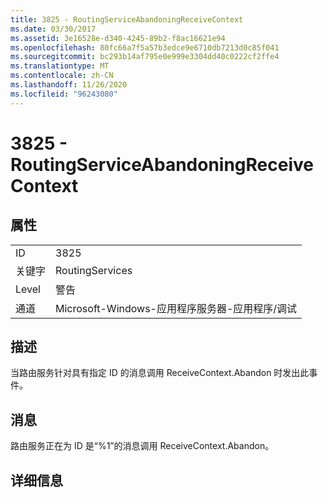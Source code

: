 ```yaml
---
title: 3825 - RoutingServiceAbandoningReceiveContext
ms.date: 03/30/2017
ms.assetid: 3e16528e-d340-4245-89b2-f8ac16621e94
ms.openlocfilehash: 80fc66a7f5a57b3edce9e6710db7213d0c85f041
ms.sourcegitcommit: bc293b14af795e0e999e3304dd40c0222cf2ffe4
ms.translationtype: MT
ms.contentlocale: zh-CN
ms.lasthandoff: 11/26/2020
ms.locfileid: "96243080"
---
```

# <a name="3825---routingserviceabandoningreceivecontext"></a>3825 - RoutingServiceAbandoningReceiveContext

## <a name="properties"></a>属性  
  
|||  
|-|-|  
|ID|3825|  
|关键字|RoutingServices|  
|Level|警告|  
|通道|Microsoft-Windows-应用程序服务器-应用程序/调试|  
  
## <a name="description"></a>描述  

 当路由服务针对具有指定 ID 的消息调用 ReceiveContext.Abandon 时发出此事件。  
  
## <a name="message"></a>消息  

 路由服务正在为 ID 是“%1”的消息调用 ReceiveContext.Abandon。  
  
## <a name="details"></a>详细信息
